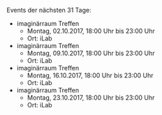 Events der nächsten 31 Tage:

- imaginärraum Treffen
  - Montag, 02.10.2017, 18:00 Uhr bis 23:00 Uhr
  - Ort: iLab
- imaginärraum Treffen
  - Montag, 09.10.2017, 18:00 Uhr bis 23:00 Uhr
  - Ort: iLab
- imaginärraum Treffen
  - Montag, 16.10.2017, 18:00 Uhr bis 23:00 Uhr
  - Ort: iLab
- imaginärraum Treffen
  - Montag, 23.10.2017, 18:00 Uhr bis 23:00 Uhr
  - Ort: iLab
